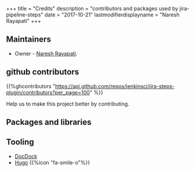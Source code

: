 +++
title = "Credits"
description = "contributors and packages used by jira-pipeline-steps"
date = "2017-10-21"
lastmodifierdisplayname = "Naresh Rayapati"
+++

## Maintainers
  * Owner - [Naresh Rayapati](https://github.com/nrayapati).

## github contributors
{{%ghcontributors "https://api.github.com/repos/jenkinsci/jira-steps-plugin/contributors?per_page=100" %}}

Help us to make this project better by contributing.

## Packages and libraries

## Tooling

* [DocDock](http://docdock.netlify.com/)
* [Hugo](https://gohugo.io/) {{%icon "fa-smile-o"%}}
